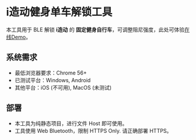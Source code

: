 # i造动健身单车解锁工具

本工具用于 BLE 解锁 **i造动** 的 **固定健身自行车**，可调整阻尼强度，此处可体验[在线Demo](https://static.byr.moe/izaodong/unlocker.html)。

## 系统需求

- 最低浏览器要求：Chrome 56+
- 已测试平台：Windows, Android 
- 其他平台：iOS (不可用), MacOS (未测试)

## 部署

- 本工具为纯静态项目，进行文件 Host 即可使用。
- 工具使用 Web Bluetooth，限制 HTTPS Only. 请正确部署 HTTPS。
